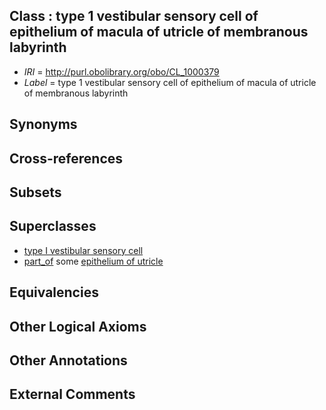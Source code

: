 
## Class : type 1 vestibular sensory cell of epithelium of macula of utricle of membranous labyrinth

 * *IRI* = http://purl.obolibrary.org/obo/CL_1000379
 * *Label* = type 1 vestibular sensory cell of epithelium of macula of utricle of membranous labyrinth

## Synonyms


## Cross-references


## Subsets


## Superclasses

 * [type I vestibular sensory cell](../../CL/70/CL_0002070.md)
 * [part_of](../../BFO/50/BFO_0000050.md) some [epithelium of utricle](../../UBERON/41/UBERON_0003241.md)

## Equivalencies


## Other Logical Axioms


## Other Annotations


## External Comments

